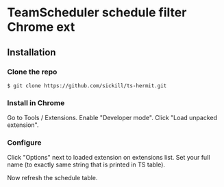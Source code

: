 # TeamScheduler schedule filter Chrome ext

## Installation

### Clone the repo

    $ git clone https://github.com/sickill/ts-hermit.git

### Install in Chrome

Go to Tools / Extensions. Enable "Developer mode". Click "Load unpacked
extension".

### Configure

Click "Options" next to loaded extension on extensions list. Set your full name
(to exactly same string that is printed in TS table).

Now refresh the schedule table.
